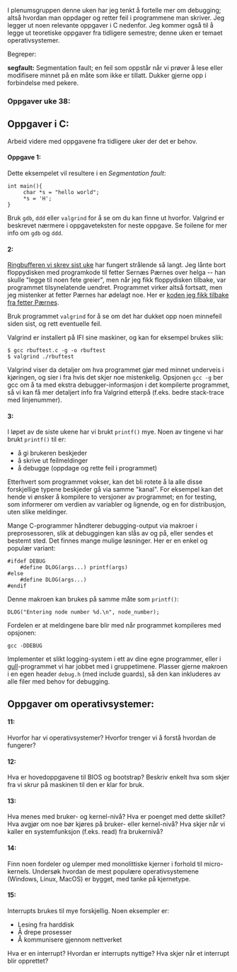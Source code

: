 
I plenumsgruppen denne uken har jeg tenkt å fortelle mer om debugging;
 altså hvordan man oppdager og retter feil i programmene man skriver. Jeg legger ut noen relevante oppgaver i C nedenfor. Jeg kommer også til å legge ut teoretiske oppgaver fra tidligere semestre; denne uken er temaet operativsystemer.

Begreper:

**segfault:** Segmentation fault; en feil som oppstår når vi prøver å lese eller modifisere minnet på en måte som ikke er tillatt. Dukker gjerne opp i forbindelse med pekere.


### Oppgaver uke 38:

## Oppgaver i C:

Arbeid videre med oppgavene fra tidligere uker der det er behov.

#### Oppgave 1:

Dette eksempelet vil resultere i en *Segmentation fault*:

    int main(){
         char *s = "hello world";
         *s = 'H';
    }

Bruk `gdb`, `ddd` eller `valgrind` for å se om du kan finne ut hvorfor. Valgrind er beskrevet nærmere i oppgaveteksten for neste oppgave. Se foilene for mer info om `gdb` og `ddd`.



#### 2:

[Ringbufferen vi skrev sist uke](https://github.com/INF1060H11/oppgaver/tree/master/uke37forslag) har fungert strålende så langt. Jeg lånte bort floppydisken med programkode til fetter Sernæs Pærnes over helga -- han skulle "legge til noen fete greier", men når jeg fikk floppydisken tilbake, var programmet tilsynelatende uendret. Programmet virker altså fortsatt, men jeg mistenker at fetter Pærnes har ødelagt noe. Her er [koden jeg fikk tilbake fra fetter Pærnes](https://github.com/INF1060H11/oppgaver/tree/master/uke38forslag/ringbuffer_med_feil).

Bruk programmet `valgrind` for å se om det har dukket opp noen minnefeil siden sist, og rett eventuelle feil.

Valgrind er installert på IFI sine maskiner, og kan for eksempel brukes slik:

    $ gcc rbuftest.c -g -o rbuftest
    $ valgrind ./rbuftest

Valgrind viser da detaljer om hva programmet gjør med minnet underveis i kjøringen, og sier i fra hvis det skjer noe mistenkelig. Opsjonen `gcc -g` ber gcc om å ta med ekstra debugger-informasjon i det kompilerte programmet, så vi kan få mer detaljert info fra Valgrind etterpå (f.eks. bedre stack-trace med linjenummer).

#### 3:

I løpet av de siste ukene har vi brukt `printf()` mye. Noen av tingene vi har brukt `printf()` til er:

- å gi brukeren beskjeder
- å skrive ut feilmeldinger
- å debugge (oppdage og rette feil i programmet)

Etterhvert som programmet vokser, kan det bli rotete å la alle disse forskjellige typene beskjeder gå via samme "kanal". For eksempel kan det hende vi ønsker å kompilere to versjoner av programmet; en for testing, som informerer om verdien av variabler og lignende, og en for distribusjon, uten slike meldinger.

Mange C-programmer håndterer debugging-output via makroer i preprosessoren, slik at debuggingen kan slås av og på, eller sendes et bestemt sted. Det finnes mange mulige løsninger. Her er en enkel og populær variant:

    #ifdef DEBUG
        #define DLOG(args...) printf(args)
    #else
        #define DLOG(args...)
    #endif

Denne makroen kan brukes på samme måte som `printf()`:

    DLOG("Entering node number %d.\n", node_number);

Fordelen er at meldingene bare blir med når programmet kompileres med opsjonen:

    gcc -DDEBUG

Implementer et slikt logging-system i ett av dine egne programmer, eller i [gull](https://github.com/INF1060H11/oppgaver/tree/master/uke37forslag)-programmet vi har jobbet med i gruppetimene. Plasser gjerne makroen i en egen header `debug.h` (med include guards), så den kan inkluderes av alle filer med behov for debugging.


## Oppgaver om operativsystemer:

#### 11:

Hvorfor har vi operativsystemer? Hvorfor trenger vi å forstå hvordan
de fungerer?


#### 12:

Hva er hovedoppgavene til BIOS og bootstrap? Beskriv enkelt hva som skjer fra vi skrur på maskinen til den er klar for bruk.


#### 13:

Hva menes med bruker- og kernel-nivå? Hva er poenget med dette skillet? Hva avgjør om noe bør kjøres på bruker- eller kernel-nivå? Hva skjer når vi kaller en systemfunksjon (f.eks. read) fra brukernivå?


#### 14:

Finn noen fordeler og ulemper med monolittiske kjerner i forhold til micro-kernels. Undersøk hvordan de mest populære operativsystemene (Windows, Linux, MacOS) er bygget, med tanke på kjernetype.


#### 15:

Interrupts brukes til mye forskjellig. Noen eksempler er:

- Lesing fra harddisk
- Å drepe prosesser
- Å kommunisere gjennom nettverket

Hva er en interrupt? Hvordan er interrupts nyttige? Hva skjer når et interrupt blir opprettet?

